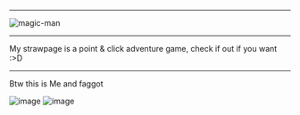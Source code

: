 
- ------------------------------------------------------------------------------------------------------

![magic-man](https://github.com/user-attachments/assets/8de54db0-02dc-4f1d-ad2a-176626106b24)

- ------------------------------------------------------------------------------------------------------
My strawpage is a point & click adventure game, check if out if you want :>D
- ------------------------------------------------------------------------------------------------------
Btw this is Me and faggot

![image](https://github.com/user-attachments/assets/d3a147c0-a723-458b-875a-43a575290384) ![image](https://github.com/user-attachments/assets/b3257b67-4e3d-48cf-9242-1ff5dfbc959f)










